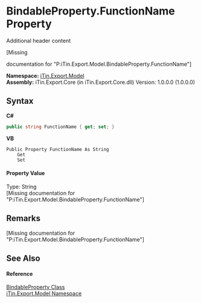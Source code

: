 # BindableProperty.FunctionName Property 
Additional header content 

\[Missing <summary> documentation for "P:iTin.Export.Model.BindableProperty.FunctionName"\]

**Namespace:**&nbsp;<a href="ef57ffcc-e95e-b212-5a46-9aa6f5a3511f">iTin.Export.Model</a><br />**Assembly:**&nbsp;iTin.Export.Core (in iTin.Export.Core.dll) Version: 1.0.0.0 (1.0.0.0)

## Syntax

**C#**<br />
``` C#
public string FunctionName { get; set; }
```

**VB**<br />
``` VB
Public Property FunctionName As String
	Get
	Set
```


#### Property Value
Type: String<br />\[Missing <value> documentation for "P:iTin.Export.Model.BindableProperty.FunctionName"\]

## Remarks
\[Missing <remarks> documentation for "P:iTin.Export.Model.BindableProperty.FunctionName"\]

## See Also


#### Reference
<a href="9526c5ca-021b-7802-0b78-ae3b3c3e2fec">BindableProperty Class</a><br /><a href="ef57ffcc-e95e-b212-5a46-9aa6f5a3511f">iTin.Export.Model Namespace</a><br />